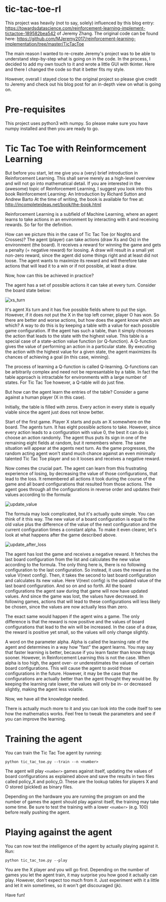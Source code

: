 # tic-tac-toe-rl

This project was heavily (not to say, solely) influenced by this blog entry: https://towardsdatascience.com/reinforcement-learning-implement-tictactoe-189582bea542
of Jeremy Zhang. The original code can be found here: https://github.com/MJeremy2017/reinforcement-learning-implementation/tree/master/TicTacToe

The main reason I wanted to re-create Jeremy's project was to be able to understand step-by-step what is going on in the code. In the process, I decided to add my own touch to it and wrote a little GUI with tkinter. Here and there I changed the code so that it better fits my style. 

However, overall I stayed close to the original project so please give credit to Jeremy and check out his blog post for an in-depth view on what is going on.

# Pre-requisites

This project uses python3 with numpy. So please make sure you have numpy installed and then you are ready to go.


# Tic Tac Toe with Reinformcement Learning

But before you start, let me give you a (very) brief introduction in Reinforcement Learning. This shall serve merely as a high-level overview and will not go into mathematical detail.
If you are interested in the (awesome) topic of Reinforcement Learning, I suggest you look into this book Reinforcement Learning: An Introduction by Richard Sutton and Andrew Barto
At the time of writing, the book is available for free at: http://incompleteideas.net/book/the-book.html

Reinforcement Learning is a subfield of Machine Learning, where an agent learns to take actions in an environment by interacting with it and receiving rewards. So far for the definition.

How can we picture this in the case of Tic Tac Toe (or Noghts and Crosses)?
The agent (player) can take actions (draw Xs and Os) in the environment (the board). It receives a reward for winning the game and gets a penalty (= negative reward) for loosing. A draw will result in a small yet non-zero reward, since the agent did some things right and at least did not loose.
The agent wants to maximize its reward and will therefore take actions that will lead it to a win or if not possible, at least a draw.

Now, how can this be achieved in practice? 

The agent has a set of possible actions it can take at every turn. Consider the board state below:

![xs_turn](https://user-images.githubusercontent.com/85884720/123285509-64f4fb80-d50d-11eb-84d7-acc189e61b69.png "It's player Xs turn")


It's agent Xs turn and it has five possible fields where to put the sign. However, if it does not put the X in the top left corner, player O has won.
So there are better and worse actions, but how does the agent know which are which? A way to do this is by keeping a table with a value for each possible game configuration. If the agent has such a table, than it simply chooses the action that leads to the state with the highest value.
This table is a special case of a state-action value function (or Q-function). A Q-function gives the value of performing an action in a particular state. By executing the action with the highest value for a given state, the agent maximizes its chances of achieving a goal (in this case, winning).

The process of learning a Q-function is called Q-learning.
Q-functions can be arbitrarily complex and need not be represantable by a table. In fact the table approach is intractable for environments with a large number of states.
For Tic Tac Toe however, a Q-table will do just fine. 

But how can the agent learn the entries of the table? Consider a game against a human player (X in this case).

Initially, the table is filled with zeros. Every action in every state is equally viable since the agent just does not know better.

Start of the first game. Player X starts and puts an X somewhere on the board. The agents turn. It has eight possible actions to take. However, since every action leads to a configuration with value 0, the best it can do is choose an action randomly. The agent thus puts its sign in one of the remaining eight fields at random, but it remembers where. The same situation will appear at the agents next turn. As the game progresses, the random acting agent won't stand much chance against an even minimally talented Tic Tac Toe player and so it looses and receives a negative reward. 

Now comes the crucial part. The agent can learn from this frustrating experience of losing, by decreasing the value of those configurations, that lead to the loss. It remembered all actions it took during the course of the game and all board configurations that resulted from those actions. The agent goes through all the configurations in reverse order and updates their values according to the formula:

![update_value](https://user-images.githubusercontent.com/85884720/123281558-12fea680-d50a-11eb-806a-25b0ecc51923.png "Formula for updating the values of board configurations")


The formula may look complicated, but it's actually quite simple. You can think of it this way.
The new value of a board configuration is equal to the old value plus the difference of the value of the next configuration and the current configuration times a constant alpha. To make it even clearer, let's look at what happens after the game described above.

![update_after_loss](https://user-images.githubusercontent.com/85884720/123281736-37f31980-d50a-11eb-8913-b67c36597d1b.png "The agent updates the values for the board states it experienced during the game")

The agent has lost the game and receives a negative reward. It fetches the last board configuration from the list and calculates the new value according to the formula. The only thing here is, there is no following configuration to the last configuration. So instead, it uses the reward as the value V(next config). Then, it takes the second to last board configuration and calculates its new value. Here V(next config) is the updated value of the last board configuration.
And so on and so forth. All the board configurations the agent saw during that game will now have updated values. And since the game was lost, the values have decreased. In following games, actions that will lead to these configurations will less likely be chosen, since the values are now actually less than zero.

The exact same would happen if the agent wins a game. The only difference is that the reward is now positive and the values of board configurations that lead to the win will be increased. In the case of a draw, the reward is positive yet small, so the values will only change slightly.

A word on the parameter alpha. Alpha is called the learning rate of the agent and determines in a way how "fast" the agent learns. You may say that faster learning is better, because if you learn faster than know things sooner. However, in Reinforcement Learning this is not the case. When alpha is too high, the agent over- or underestimates the values of certain board configurations. This will cause the agent to avoid those configurations in the future. However, it may be the case that the configurations are actually better than the agent thought they would be. By keeping the learning rate lower, the values will only be in- or decreased slightly, making the agent less volatile.

Now, we have all the knowledge needed.

There is actually much more to it and you can look into the code itself to see how the mathematics works.
Feel free to tweak the parameters and see if you can improve the learning.

# Training the agent

You can train the Tic Tac Toe agent by running:

`python tic_tac_toe.py --train --n <number>`


The agent will play `<number>` games against itself, updating the values of board configurations as explained above and save the results in two files called policy_X and policy_O. These are the lookup tables for players X and O stored (pickled) as binary files.

Depending on the hardware you are running the program on and the number of games the agent should play against itself, the training may take some time.
Be sure to test the training with a lower `<number>` (e.g. 100) before really pushing the agent.

# Playing against the agent

You can now test the intelligence of the agent by actually playing against it.
Run: 

`python tic_tac_toe.py --play`

You are the X player and you will go first. Depending on the number of games you let the agent train, it may surprise you how good it actually can play. However,  don't expect too much from it. Just experiment with it a little and let it win sometimes, so it won't get discouraged (jk).

Have fun!




